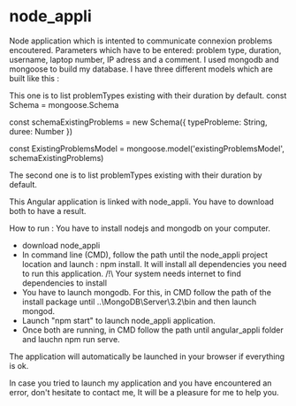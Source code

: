 # node_appli

Node application which is intented to communicate connexion problems encoutered.
Parameters which have to be entered: problem type, duration, username, laptop number, IP adress and a comment.
I used mongodb and mongoose to build my database. I have three different models which are built like this :

This one is to list problemTypes existing with their duration by default.
const Schema = mongoose.Schema

const schemaExistingProblems = new Schema({
  typeProbleme: String,
  duree: Number
})

const ExistingProblemsModel = mongoose.model('existingProblemsModel', schemaExistingProblems)

The second one is to list problemTypes existing with their duration by default.


This Angular application is linked with node_appli. You have to download both to have a result.

How to run :
You have to install nodejs and mongodb on your computer.
- download node_appli
- In command line (CMD), follow the path until the node_appli project location and launch : npm install. It will install all dependencies you need to run this application. /!\ Your system needs internet to find dependencies to install
- You have to launch mongodb. For this, in CMD follow the path of the install package until ..\MongoDB\Server\3.2\bin and then launch mongod.
- Launch "npm start" to launch node_appli application.
- Once both are running, in CMD follow the path until angular_appli folder and lauchn npm run serve.

The application will automatically be launched in your browser if everything is ok.

In case you tried to launch my application and you have encountered an error, don't hesitate to contact me, It will be a pleasure for me to help you.
